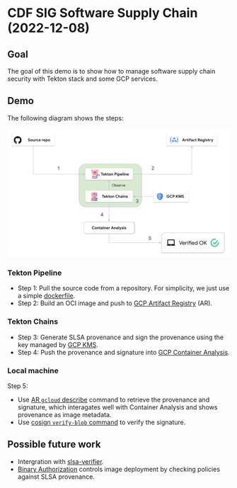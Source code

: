 # CDF SIG Software Supply Chain (2022-12-08)

## Goal

The goal of this demo is to show how to manage software supply chain security with Tekton stack and some GCP services.

## Demo
The following diagram shows the steps:

![](diagrams/workflow.png)

### Tekton Pipeline 
  - Step 1: Pull the source code from a repository. For simplicity, we just use a simple [dockerfile](src/Dockerfile).
  - Step 2: Build an OCI image and push to [GCP Artifact Registry](https://cloud.google.com/artifact-registry) (AR).

### Tekton Chains
  - Step 3: Generate SLSA provenance and sign the provenance using the key managed by [GCP KMS](https://cloud.google.com/security-key-management).
  - Step 4: Push the provenance and signature into [GCP Container Analysis](https://cloud.google.com/container-analysis/docs).

### Local machine
Step 5: 
  - Use [AR `gcloud` describe](https://cloud.google.com/sdk/gcloud/reference/artifacts/docker/images/describe) command to retrieve the provenance and signature, which interagates well with Container Analysis and shows provenance as image metadata. 
  - Use [cosign `verify-blob` command](https://github.com/sigstore/cosign/blob/main/doc/cosign_verify-blob.md) to verify the signature.

## Possible future work
- Intergration with [slsa-verifier](https://github.com/slsa-framework/slsa-verifier).
- [Binary Authorization](https://cloud.google.com/binary-authorization) controls image deployment by checking policies against SLSA provenance.
